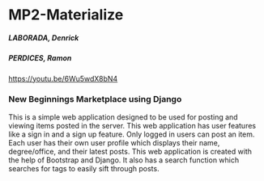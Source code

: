 # MP2-Materialize

##### LABORADA, Denrick
##### PERDICES, Ramon

https://youtu.be/6Wu5wdX8bN4
### New Beginnings Marketplace using Django
This is a simple web application designed to be used for posting and viewing items posted in the server. This web application has user features like a sign in and a sign up feature. Only logged in users can post an item. Each user has their own user profile which displays their name, degree/office, and their latest posts. This web application is created with the help of Bootstrap and Django. It also has a search function which searches for tags to easily sift through posts. 
